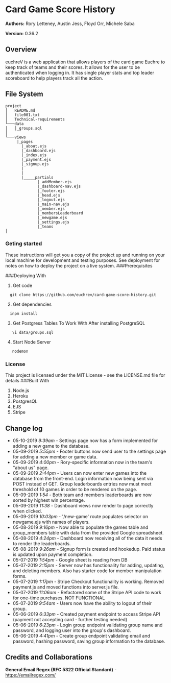# Card Game Score History

**Authors:** Rory Letteney, Austin Jess, Floyd Orr, Michele Saba

**Version:** 0.36.2

## Overview
euchreV is a web application that allows players of the card game Euchre to keep track of teams and their scores.
It allows for the user to be authenticated when logging in. It has single player stats and top leader scoreboard to help players track all the action.


## File System
```
project
│   README.md
│   file001.txt    
│   Technical-requirements 
└───data
│   │_groups.sql 
│   
└───views
     |_pages
       |_about.ejs
       |_dashboard.ejs
       |_index.ejs
       |_payment.ejs
       |_signup.ejs
       |
       |
       |_____partials
              |_addMember.ejs
              |_dashboard-nav.ejs
              |_footer.ejs
              |_head.ejs
              |_logout.ejs
              |_main-nav.ejs
              |_member.ejs
              |_membersLeaderboard
              |_newgame.ejs
              |_settings.ejs
              |_teams
│  

```
### Geting started
These instructions will get you a copy of the project up and running on your local machine for development and testing purposes. See deployment for notes on how to deploy the project on a live system.
###Prerequisites

###Deploying With 
1. Get code
 ```
   git clone https://github.com/euchrev/card-game-score-history.git
   ```
2. Get dependencies
 ```
   inpm install
   ```
3. Get Postgress Tables To Work With After installing PostgreSQL 
```
   \i data/groups.sql
   ``` 
4. Start Node Server
```
   nodemon
   ``` 
### License
This project is licensed under the MIT License - see the LICENSE.md file for details
###Built With
1. Node.js
2. Heroku
3. PostgresQL
4. EJS
5. Stripe
## Change log
- 05-10-2019 *9:39am* - Settings page now has a form implemented for adding a new game to the database.
- 05-09-2019 *5:55pm* - Footer buttons now send user to the settings page for adding a new member or game data.
- 05-09-2019 *4:00pm* - Rory-specific information now in the team's "about us" page.
- 05-09-2019 *2:44pm* - Users can now enter new games into the database from the front-end. Login information now being sent via POST instead of GET. Group leaderboards entries now must meet threshold of 10 games in order to be rendered on the page.
- 05-09-2019 *1:54* - Both team and members leaderboards are now sorted by highest win percentage.
- 05-09-2019 *11:38* - Dashboard views now render to page correctly when clicked.
- 05-09-2019 *10:03pm* - '/new-game' route populates selector on newgame.ejs with names of players.
- 05-08-2019 *9:16pm* - Now able to populate the games table and group_members table with data from the provided Google spreadsheet.
- 05-08-2019 *4:24pm* - Dashboard now receiving all of the data it needs to render the leaderboards.
- 05-08-2019 *9:26am* - Signup form is created and hookedup. Paid status is updated upon payment completion.
- 05-07-2019 *1:54pm* - Google sheet is reading from DB
- 05-07-2019 *2:15pm* - Server now has functionality for adding, updating, and deleting members. Also has starter code for member manipulation forms.
- 05-07-2019 *1:17pm* - Stripe Checkout functionality is working. Removed payment.js and moved functions into server.js file.
- 05-07-2019 *11:06am* - Refactored some of the Stripe API code to work for one-time purchases. NOT FUNCTIONAL
- 05-07-2019 *9:54am* - Users now have the ability to logout of their group.
- 05-06-2019 *6:33pm* - Created payment endpoint to access Stripe API (payment not accepting card - further testing needed)
- 05-06-2019 *6:23pm* - Login group endpoint validating group name and password, and logging user into the group's dashboard.
- 05-06-2019 *4:41pm* - Create group endpoint validating email and password, hashing password, saving group information to the database.

## Credits and Collaborations

**General Email Regex (RFC 5322 Official Standard)** - https://emailregex.com/
